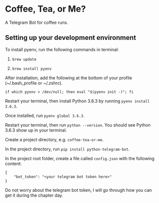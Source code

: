 # Coffee, Tea, or Me?
A Telegram Bot for coffee runs.

## Setting up your development environment
To install pyenv, run the following commands in terminal:

1. `brew update`

2. `brew install pyenv`


After installation, add the following at the bottom of your profile (~/.bash_profile or ~/.zshrc).

```
if which pyenv > /dev/null; then eval "$(pyenv init -)"; fi
```

Restart your terminal, then install Python 3.6.3 by running `pyenv install 3.6.3`.

Once installed, run `pyenv global 3.6.3`.

Restart your terminal, then run `python --version`. You should see Python 3.6.3 show up in your terminal.

Create a project directory, e.g. `coffee-tea-or-me`.

In the project directory, run `pip install python-telegram-bot`.

In the project root folder, create a file called `config.json` with the following content:

```
{
    "bot_token": "<your telegram bot token here>"
}
```
Do not worry about the telegram bot token, I will go through how you can get it during the chapter day.
